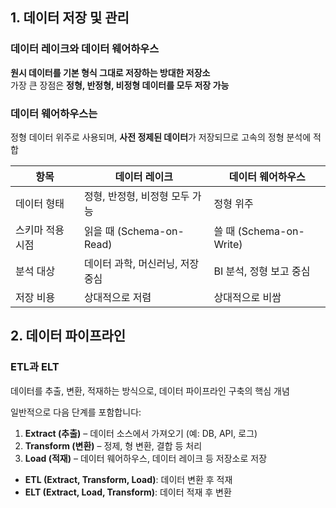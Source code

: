 ## 1. 데이터 저장 및 관리

### 데이터 레이크와 데이터 웨어하우스
**원시 데이터를 기본 형식 그대로 저장하는 방대한 저장소**  
가장 큰 장점은 **정형, 반정형, 비정형 데이터를 모두 저장 가능**

### 데이터 웨어하우스는
정형 데이터 위주로 사용되며, **사전 정제된 데이터**가 저장되므로 고속의 정형 분석에 적합

| 항목               | 데이터 레이크                     | 데이터 웨어하우스               |
|--------------------|-----------------------------------|----------------------------------|
| 데이터 형태         | 정형, 반정형, 비정형 모두 가능     | 정형 위주                         |
| 스키마 적용 시점    | 읽을 때 (Schema-on-Read)          | 쓸 때 (Schema-on-Write)          |
| 분석 대상          | 데이터 과학, 머신러닝, 저장 중심   | BI 분석, 정형 보고 중심           |
| 저장 비용           | 상대적으로 저렴                   | 상대적으로 비쌈                   |

## 2. 데이터 파이프라인

### ETL과 ELT
데이터를 추출, 변환, 적재하는 방식으로, 데이터 파이프라인 구축의 핵심 개념

일반적으로 다음 단계를 포함합니다:
1. **Extract (추출)** – 데이터 소스에서 가져오기 (예: DB, API, 로그)
2. **Transform (변환)** – 정제, 형 변환, 결합 등 처리
3. **Load (적재)** – 데이터 웨어하우스, 데이터 레이크 등 저장소로 저장

- **ETL (Extract, Transform, Load)**: 데이터 변환 후 적재  
- **ELT (Extract, Load, Transform)**: 데이터 적재 후 변환

